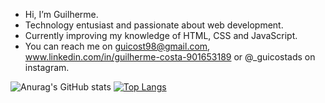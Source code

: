 - Hi, I’m Guilherme.
- Technology entusiast and passionate about web development.
- Currently improving my knowledge of HTML, CSS and JavaScript.
- You can reach me on guicost98@gmail.com, www.linkedin.com/in/guilherme-costa-901653189 or @_guicostads on instagram.


![Anurag's GitHub stats](https://github-readme-stats.vercel.app/api?username=guicostads&show_icons=true&theme=synthwave)
[![Top Langs](https://github-readme-stats.vercel.app/api/top-langs/?username=guicostads)](https://github.com/anuraghazra/github-readme-stats)

